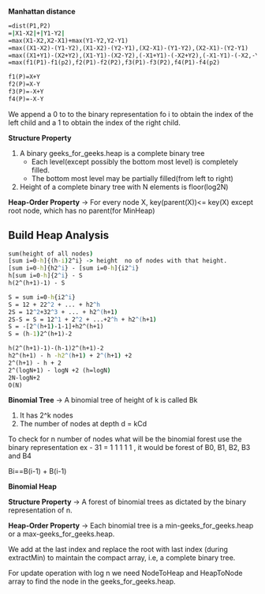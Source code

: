 **Manhattan distance**
```cmd
=dist(P1,P2)
=|X1-X2|+|Y1-Y2|
=max(X1-X2,X2-X1)+max(Y1-Y2,Y2-Y1)
=max((X1-X2)-(Y1-Y2),(X1-X2)-(Y2-Y1),(X2-X1)-(Y1-Y2),(X2-X1)-(Y2-Y1)
=max((X1+Y1)-(X2+Y2),(X1-Y1)-(X2-Y2),(-X1+Y1)-(-X2+Y2),(-X1-Y1)-(-X2,-Y2)
=max(f1(P1)-f1(p2),f2(P1)-f2(P2),f3(P1)-f3(P2),f4(P1)-f4(p2)

f1(P)=X+Y
f2(P)=X-Y
f3(P)=-X+Y
f4(P)=-X-Y

```
We append a 0 to to the binary representation fo i to obtain the index of the left child and a 1 to obtain the index of 
the right child.

**Structure Property**
1. A binary geeks_for_geeks.heap is a complete binary tree
    * Each level(except possibly the bottom most level) is completely filled.
    * The bottom most level may be partially filled(from left to right)
2. Height of a complete binary tree with N elements is floor(log2N)

**Heap-Order Property** -> For every node X, key(parent(X))<= key(X) except root node, which has no parent(for MinHeap)

**Build Heap Analysis**
--------------------
```cmd
sum(height of all nodes)
[sum i=0-h]{(h-i)2^i} -> height  no of nodes with that height.
[sum i=0-h]{h2^i} - [sum i=0-h]{i2^i}
h[sum i=0-h]{2^i} - S
h(2^(h+1)-1) - S

S = sum i=0-h{i2^i}
S = 12 + 22^2 + ... + h2^h
2S = 12^2+32^3 + ... + h2^(h+1)
2S-S = S = 12^1 + 2^2 + ...+2^h + h2^(h+1)
S = -[2^(h+1)-1-1]+h2^(h+1)
S = (h-1)2^(h+1)-2

h(2^(h+1)-1)-(h-1)2^(h+1)-2
h2^(h+1) - h -h2^(h+1) + 2^(h+1) +2
2^(h+1) - h + 2
2^(logN+1) - logN +2 (h=logN)
2N-logN+2
O(N)
```


**Binomial Tree** -> A binomial tree of height of k is called Bk
1. It has 2^k nodes
2. The number of nodes at depth d = kCd

To check for n number of nodes what will be the binomial forest use the binary representation ex - 31 = 1 1 1 1 1 , it 
would be forest of B0, B1, B2, B3 and B4

Bi==B(i-1) + B(i-1)

**Binomial Heap**

**Structure Property** -> A forest of binomial trees as dictated by the binary representation of n.

**Heap-Order Property** -> Each binomial tree is a min-geeks_for_geeks.heap or a max-geeks_for_geeks.heap.

We add at the last index and replace the root with last index (during extractMin) to maintain the compact array, i.e,
a complete binary tree.

For update operation with log n we need NodeToHeap and HeapToNode array to find the node in the geeks_for_geeks.heap.